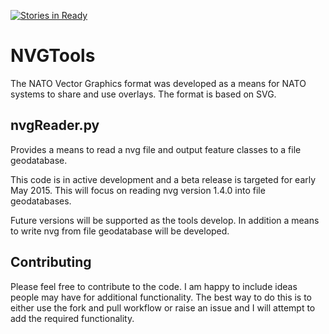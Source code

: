 [![Stories in Ready](https://badge.waffle.io/daveb1034/NVGTools.png?label=ready&title=Ready)](https://waffle.io/daveb1034/NVGTools)

NVGTools
========

The NATO Vector Graphics format was developed as a means for NATO systems to share and use overlays. The format is based on SVG.

## nvgReader.py ##

Provides a means to read a nvg file and output feature classes to a file geodatabase.

This code is in active development and a beta release is targeted for early May 2015. This will focus on reading nvg version 1.4.0 into file geodatabases.

Future versions will be supported as the tools develop. In addition a means to write nvg from file geodatabase will be developed.

## Contributing ##

Please feel free to contribute to the code. I am happy to include ideas people may have for additional functionality. The best way to do this is to either use the fork and pull workflow or raise an issue and I will attempt to add the required functionality.

